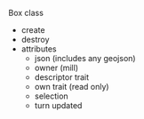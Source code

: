 Box class

* create
* destroy
* attributes
	* json (includes any geojson)
	* owner (mill)
	* descriptor trait
	* own trait (read only)
	* selection
	* turn updated
